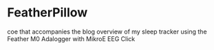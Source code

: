 # FeatherPillow
coe that accompanies the blog overview of my sleep tracker using the Feather M0 Adalogger with MikroE EEG Click
